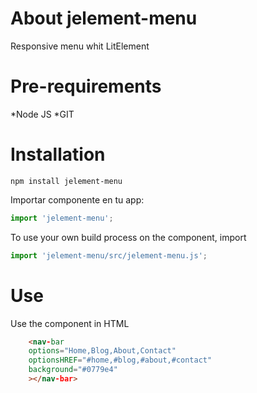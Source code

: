 # About jelement-menu
Responsive menu whit LitElement
# Pre-requirements
*Node JS
*GIT
# Installation
```
npm install jelement-menu
```
Importar componente en tu app:
```js
import 'jelement-menu';
```
To use your own build process on the component, import
```js
import 'jelement-menu/src/jelement-menu.js';
```
# Use
Use the component in HTML
```html
    <nav-bar 
    options="Home,Blog,About,Contact" 
    optionsHREF="#home,#blog,#about,#contact" 
    background="#0779e4"
    ></nav-bar>
```

